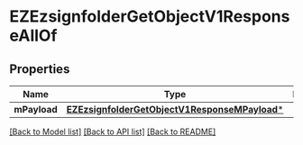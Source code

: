 # EZEzsignfolderGetObjectV1ResponseAllOf

## Properties
Name | Type | Description | Notes
------------ | ------------- | ------------- | -------------
**mPayload** | [**EZEzsignfolderGetObjectV1ResponseMPayload***](EZEzsignfolderGetObjectV1ResponseMPayload.md) |  | 

[[Back to Model list]](../README.md#documentation-for-models) [[Back to API list]](../README.md#documentation-for-api-endpoints) [[Back to README]](../README.md)


